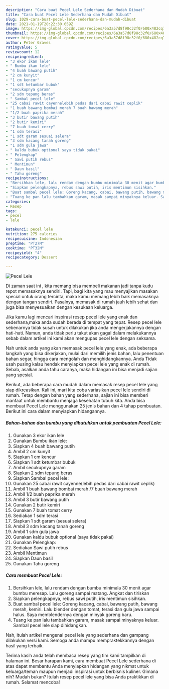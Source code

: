 ```yaml
---
description: "Cara buat Pecel Lele Sederhana dan Mudah Dibuat"
title: "Cara buat Pecel Lele Sederhana dan Mudah Dibuat"
slug: 1029-cara-buat-pecel-lele-sederhana-dan-mudah-dibuat
date: 2021-01-19T20:22:30.659Z
image: https://img-global.cpcdn.com/recipes/6a3a57d8f98c32f0/680x482cq70/pecel-lele-foto-resep-utama.jpg
thumbnail: https://img-global.cpcdn.com/recipes/6a3a57d8f98c32f0/680x482cq70/pecel-lele-foto-resep-utama.jpg
cover: https://img-global.cpcdn.com/recipes/6a3a57d8f98c32f0/680x482cq70/pecel-lele-foto-resep-utama.jpg
author: Peter Graves
ratingvalue: 5
reviewcount: 12
recipeingredient:
- "3 ekor ikan lele"
- " Bumbu ikan lele"
- "4 buah bawang putih"
- "2 cm kunyit"
- "1 cm kencur"
- "1 sdt ketumbar bubuk"
- "secukupnya garam"
- "2 sdm tepung beras"
- " Sambal pecel lele"
- "25 cabai rawit cayennelebih pedas dari cabai rawit ceplik"
- "1 buah bawang bombai merah 7 buah bawang merah"
- "1/2 buah paprika merah"
- "3 butir bawang putih"
- "2 butir kemiri"
- "7 buah tomat cerry"
- "1 sdm terasi"
- "1 sdt garam sesuai selera"
- "3 sdm kacang tanah goreng"
- "1 sdm gula jawa"
- " kaldu bubuk optional saya tidak pakai"
- " Pelengkap"
- " Sawi putih rebus"
- " Mentimun"
- " Daun basil"
- " Tahu goreng"
recipeinstructions:
- "Bersihkan lele, lalu rendam dengan bumbu minimala 30 menit agar bumbu meresap. Lalu goreng sampai matang. Angkat dan tiriskan"
- "Siapkan pelengkapnya, rebus sawi putih, iris mentimun sisihkan."
- "Buat sambal pecel lele: Goreng kacang, cabai, bawang putih, bawang merah, kemiri. Lalu blender dengan tomat, terasi dan gula jawa sampai halus. Saya memblendernya dengan minyak goreng baru."
- "Tuang ke pan lalu tambahkan garam, masak sampai minyaknya keluar. Sambal pecel lele siap dihidangkan."
categories:
- Resep
tags:
- pecel
- lele

katakunci: pecel lele 
nutrition: 275 calories
recipecuisine: Indonesian
preptime: "PT27M"
cooktime: "PT32M"
recipeyield: "4"
recipecategory: Dessert

---
```



![Pecel Lele](https://img-global.cpcdn.com/recipes/6a3a57d8f98c32f0/680x482cq70/pecel-lele-foto-resep-utama.jpg)

Di zaman  saat ini , kita memang bisa membeli makanan jadi tanpa kudu repot memasaknya sendiri. Tapi, bagi kita yang mau menyajikan masakan special untuk orang tercinta, maka kamu memang lebih baik memasaknya dengan tangan sendiri. Pasalnya, memasak di rumah jauh lebih sehat dan juga bisa menyesuaikan dengan kesukaan keluarga.

Jika kamu lagi mencari inspirasi resep pecel lele yang enak dan sederhana,maka anda sudah berada di tempat yang tepat. Resep pecel lele  sebenarnya tidak susah untuk dilakukan jika anda mengerjakannya dengan hati-hati. Namun, anda tidak perlu takut akan gagal dalam melakukannya 
sebab dalam artikel ini kami akan mengupas pecel lele dengan seksama.  



Nah untuk anda yang akan memasak pecel lele yang enak, ada beberapa langkah yang bisa dikerjakan, mulai dari memilih jenis bahan, lalu penentuan bahan segar, hingga cara mengolah dan menghidangkannya. Anda Tidak usah pusing kalau hendak menyiapkan pecel lele yang enak di rumah. Sebab, asalkan anda  tahu caranya, maka hidangan ini bisa menjadi sajian yang spesial.

Berikut, ada beberapa cara mudah dalam memasak resep pecel lele yang siap dikreasikan. Kali ini, mari kita coba variasikan pecel lele sendiri di rumah. Tetap dengan bahan yang sederhana, sajian ini bisa memberi manfaat untuk membantu menjaga kesehatan tubuh kita. Anda bisa membuat Pecel Lele menggunakan 25 jenis bahan dan 4 tahap pembuatan. Berikut ini cara dalam menyiapkan hidangannya.

<!--inarticleads1-->

##### Bahan-bahan dan bumbu yang dibutuhkan untuk pembuatan Pecel Lele:

1. Gunakan 3 ekor ikan lele
1. Gunakan  Bumbu ikan lele:
1. Siapkan 4 buah bawang putih
1. Ambil 2 cm kunyit
1. Siapkan 1 cm kencur
1. Siapkan 1 sdt ketumbar bubuk
1. Ambil secukupnya garam
1. Siapkan 2 sdm tepung beras
1. Siapkan  Sambal pecel lele:
1. Gunakan 25 cabai rawit cayenne(lebih pedas dari cabai rawit ceplik)
1. Ambil 1 buah bawang bombai merah /7 buah bawang merah
1. Ambil 1/2 buah paprika merah
1. Ambil 3 butir bawang putih
1. Gunakan 2 butir kemiri
1. Gunakan 7 buah tomat cerry
1. Sediakan 1 sdm terasi
1. Siapkan 1 sdt garam (sesuai selera)
1. Ambil 3 sdm kacang tanah goreng
1. Ambil 1 sdm gula jawa
1. Gunakan  kaldu bubuk optional (saya tidak pakai)
1. Gunakan  Pelengkap:
1. Sediakan  Sawi putih rebus
1. Ambil  Mentimun
1. Siapkan  Daun basil
1. Gunakan  Tahu goreng




<!--inarticleads2-->

##### Cara membuat Pecel Lele:

1. Bersihkan lele, lalu rendam dengan bumbu minimala 30 menit agar bumbu meresap. Lalu goreng sampai matang. Angkat dan tiriskan
1. Siapkan pelengkapnya, rebus sawi putih, iris mentimun sisihkan.
1. Buat sambal pecel lele: Goreng kacang, cabai, bawang putih, bawang merah, kemiri. Lalu blender dengan tomat, terasi dan gula jawa sampai halus. Saya memblendernya dengan minyak goreng baru.
1. Tuang ke pan lalu tambahkan garam, masak sampai minyaknya keluar. Sambal pecel lele siap dihidangkan.




Nah, itulah artikel mengenai  pecel lele  yang sederhana dan gampang dilakukan versi kami. Semoga anda mampu mempraktekkannya dengan hasil yang terbaik. 

Terima kasih anda telah membaca resep yang tim kami tampilkan di halaman ini. Besar harapan kami, cara membuat  Pecel Lele sederhana di atas dapat membantu Anda menyiapkan hidangan yang nikmat untuk keluarga/teman maupun menjadi inspirasi untuk berbisnis kuliner. Gimana nih? Mudah bukan? Itulah resep pecel lele yang bisa Anda praktikkan di rumah. Selamat mencoba!

